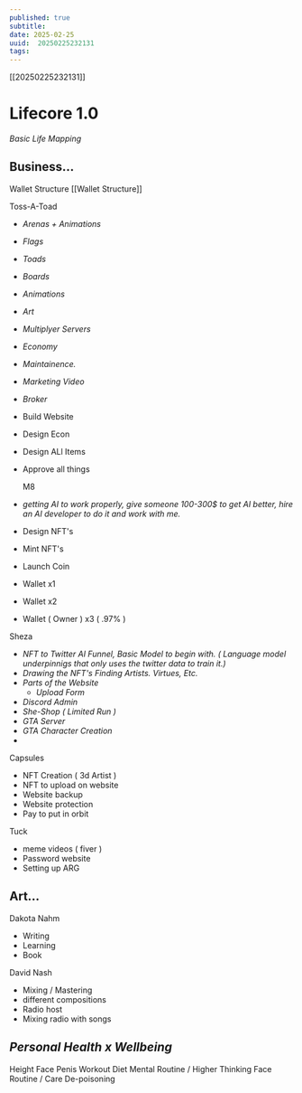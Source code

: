```yaml
---
published: true
subtitle: 
date: 2025-02-25
uuid:  20250225232131
tags: 
---
```


[[20250225232131]]

# Lifecore 1.0

*Basic Life Mapping*


**Business...**
-------------------------

Wallet Structure
[[Wallet Structure]]

Toss-A-Toad
- *Arenas + Animations*
- *Flags*
- *Toads*
- *Boards*
- *Animations*
- *Art*
- *Multiplyer Servers*
- *Economy*
- *Maintainence.*
- *Marketing Video*
- *Broker*
- Build Website
- Design Econ
- Design ALl Items
- Approve all things

  M8
- *getting AI to work properly, give someone 100-300$ to get AI better, hire an AI developer to do it and work with me.*
- Design NFT's
- Mint NFT's
- Launch Coin
- Wallet x1
- Wallet x2
- Wallet ( Owner ) x3 ( .97% )

Sheza
- *NFT to Twitter AI Funnel, Basic Model to begin with. ( Language model underpinnigs that only uses the twitter data to train it.)*
- *Drawing the NFT's Finding Artists. Virtues, Etc.*
- *Parts of the Website*
	- *Upload Form*
- *Discord Admin*
- *She-Shop ( Limited Run )*
- *GTA Server*
- *GTA Character Creation*
- 

Capsules
- NFT Creation ( 3d Artist )
- NFT to upload on website
- Website backup
- Website protection
- Pay to put in orbit

Tuck
- meme videos ( fiver )
- Password website
- Setting up ARG

**Art...**
------------------------------
Dakota Nahm
- Writing
- Learning
- Book

David Nash
- Mixing / Mastering
- different compositions
- Radio host
- Mixing radio with songs

*Personal Health x Wellbeing*
-------------------------------

Height
Face
Penis
Workout
Diet
Mental Routine / Higher Thinking
Face Routine / Care
De-poisoning

